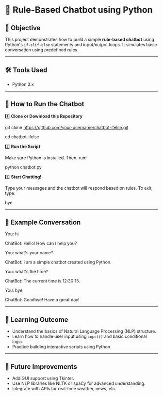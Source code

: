 # 🧠 Rule-Based Chatbot using Python

## 📌 Objective
This project demonstrates how to build a simple **rule-based chatbot** using Python's `if-elif-else` statements and input/output loops. It simulates basic conversation using predefined rules.

---

## 🛠️ Tools Used
- Python 3.x

---

## 🚀 How to Run the Chatbot

1️⃣ **Clone or Download this Repository**

git clone https://github.com/your-username/chatbot-ifelse.git

cd chatbot-ifelse


2️⃣ **Run the Script**

Make sure Python is installed. Then, run:

python chatbot.py


3️⃣ **Start Chatting!**

Type your messages and the chatbot will respond based on rules. To exit, type:

bye


---

## 💬 Example Conversation

You:  hi

ChatBot: Hello! How can I help you?

You: what's your name?

ChatBot: I am a simple chatbot created using Python.

You: what's the time?

ChatBot: The current time is 12:30:15.

You: bye

ChatBot: Goodbye! Have a great day!


---

## 🎯 Learning Outcome
- Understand the basics of Natural Language Processing (NLP) structure.
- Learn how to handle user input using `input()` and basic conditional logic.
- Practice building interactive scripts using Python.

---

## 🧩 Future Improvements
- Add GUI support using Tkinter.
- Use NLP libraries like NLTK or spaCy for advanced understanding.
- Integrate with APIs for real-time weather, news, etc.

